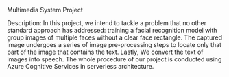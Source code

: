 Multimedia System Project 

Description: In this project, we intend to tackle a problem that no other standard approach has addressed: training a facial recognition model with group images of multiple faces without a clear face rectangle. The captured image undergoes a series of image pre-processing steps to locate only that part of the image that contains the text. Lastly, We convert the text of images into speech. The whole procedure of our project is conducted using Azure Cognitive Services in serverless architecture.
